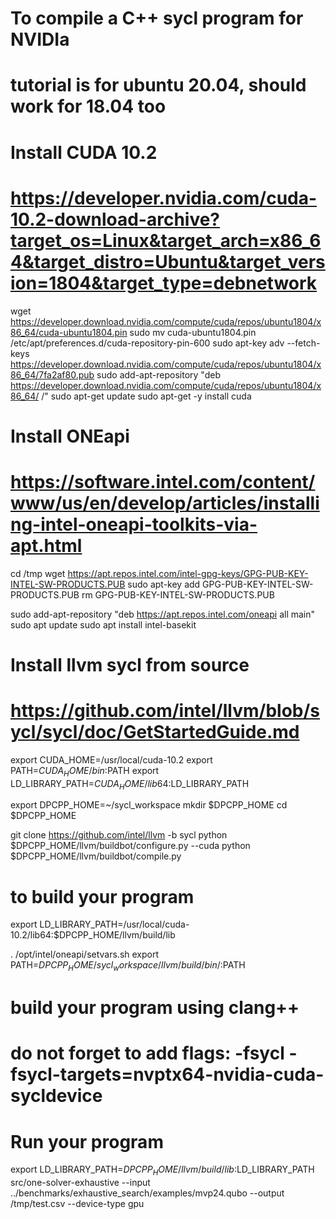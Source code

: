 # To compile a C++ sycl program for NVIDIa
# tutorial is for ubuntu 20.04, should work for 18.04 too

# Install CUDA 10.2
# https://developer.nvidia.com/cuda-10.2-download-archive?target_os=Linux&target_arch=x86_64&target_distro=Ubuntu&target_version=1804&target_type=debnetwork

wget https://developer.download.nvidia.com/compute/cuda/repos/ubuntu1804/x86_64/cuda-ubuntu1804.pin
sudo mv cuda-ubuntu1804.pin /etc/apt/preferences.d/cuda-repository-pin-600
sudo apt-key adv --fetch-keys https://developer.download.nvidia.com/compute/cuda/repos/ubuntu1804/x86_64/7fa2af80.pub
sudo add-apt-repository "deb https://developer.download.nvidia.com/compute/cuda/repos/ubuntu1804/x86_64/ /"
sudo apt-get update
sudo apt-get -y install cuda

# Install ONEapi
# https://software.intel.com/content/www/us/en/develop/articles/installing-intel-oneapi-toolkits-via-apt.html
cd /tmp
wget https://apt.repos.intel.com/intel-gpg-keys/GPG-PUB-KEY-INTEL-SW-PRODUCTS.PUB
sudo apt-key add GPG-PUB-KEY-INTEL-SW-PRODUCTS.PUB
rm GPG-PUB-KEY-INTEL-SW-PRODUCTS.PUB

sudo add-apt-repository "deb https://apt.repos.intel.com/oneapi all main"
sudo apt update
sudo apt install intel-basekit

# Install llvm sycl from source
# https://github.com/intel/llvm/blob/sycl/sycl/doc/GetStartedGuide.md
export CUDA_HOME=/usr/local/cuda-10.2
export PATH=$CUDA_HOME/bin:$PATH
export LD_LIBRARY_PATH=$CUDA_HOME/lib64:$LD_LIBRARY_PATH

export DPCPP_HOME=~/sycl_workspace
mkdir $DPCPP_HOME
cd $DPCPP_HOME

git clone https://github.com/intel/llvm -b sycl
python $DPCPP_HOME/llvm/buildbot/configure.py --cuda
python $DPCPP_HOME/llvm/buildbot/compile.py


# to build your program
export LD_LIBRARY_PATH=/usr/local/cuda-10.2/lib64:$DPCPP_HOME/llvm/build/lib

. /opt/intel/oneapi/setvars.sh
export PATH=$DPCPP_HOME/sycl_workspace/llvm/build/bin/:$PATH

# build your program using clang++
# do not forget to add flags: -fsycl -fsycl-targets=nvptx64-nvidia-cuda-sycldevice

# Run your program
export LD_LIBRARY_PATH=$DPCPP_HOME/llvm/build/lib:$LD_LIBRARY_PATH
src/one-solver-exhaustive --input ../benchmarks/exhaustive_search/examples/mvp24.qubo --output /tmp/test.csv --device-type gpu

